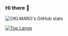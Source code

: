 ### Hi there 👋

![OKLMARO's GitHub stats](https://github-readme-stats.vercel.app/api?username=OKLMARO&hide=contribs,prs&count_private=true&theme=github_dark)

[![Top Langs](https://github-readme-stats.vercel.app/api/top-langs/?username=OKLMARO&layout=compact&count_private=true&theme=github_dark)](https://github.com/OKLMARO/github-readme-stats)

